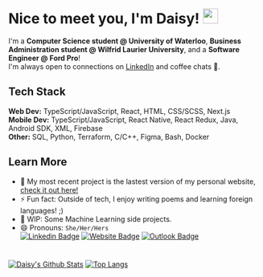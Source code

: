 # Nice to meet you, I'm Daisy! <img src="https://raw.githubusercontent.com/MartinHeinz/MartinHeinz/master/wave.gif" width="30px">

I'm a **Computer Science student @ University of Waterloo**, **Business Administration student @ Wilfrid Laurier University**, and a **Software Engineer @ Ford Pro**! <br>
I'm always open to connections on [LinkedIn](https://www.linkedin.com/in/chun-ye-5766ba18b/) and coffee chats 🍵.

## Tech Stack
**Web Dev:** TypeScript/JavaScript, React, HTML, CSS/SCSS, Next.js <br>
**Mobile Dev:** TypeScript/JavaScript, React Native, React Redux, Java, Android SDK, XML, Firebase <br>
**Other:** SQL, Python, Terraform, C/C++, Figma, Bash, Docker <br>
## Learn More
- 🌱 My most recent project is the lastest version of my personal website, [check it out here!](https://main.dbym3k84goc1r.amplifyapp.com/)
- ⚡ Fun fact: Outside of tech, I enjoy writing poems and learning foreign languages! ;)
- 🤖 WIP: Some Machine Learning side projects.
- 😄 Pronouns: `She/Her/Hers` <br>
[![Linkedin Badge](https://img.shields.io/badge/-@chunye-blue?style=flat&logo=Linkedin&logoColor=white&link=https://www.linkedin.com/in/chun-ye-5766ba18b/)](https://www.linkedin.com/in/chun-ye-5766ba18b/)
[![Website Badge](https://img.shields.io/badge/-bonniepeng.com-purple?style=flat&logo=Google-Chrome&logoColor=white&link=https://bonniepeng.com)](https://bonniepeng.com)
[![Outlook Badge](https://img.shields.io/badge/-c42ye-84D7FF?style=flat&logo=Microsoft-Outlook&logoColor=white&link=mailto:c42ye@uwaterloo.ca)](mailto:c42ye@uwaterloo.ca)
# 
[![Daisy's Github Stats](https://github-readme-stats.vercel.app/api?username=daisyyedda&hide=contribs,issues&count_private=true&show_icons=true&theme=dracula)](https://github.com/anuraghazra/github-readme-stats)
[![Top Langs](https://github-readme-stats.vercel.app/api/top-langs/?username=daisyyedda&layout=compact&theme=dracula&langs_count=10)](https://github.com/anuraghazra/github-readme-stats)
